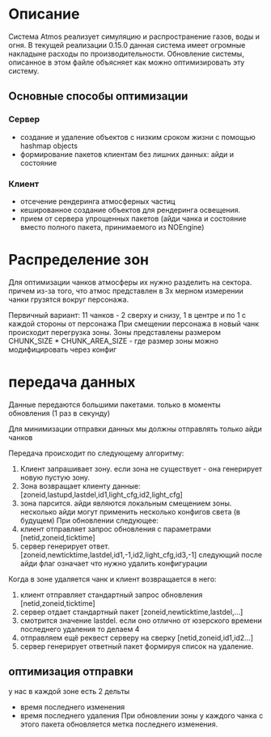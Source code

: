 

# Описание
Система Atmos реализует симуляцию и распространение газов, воды и огня.
В текущей реализации 0.15.0 данная система имеет огромные накладыне расходы по производительности.
Обновление системы, описанное в этом файле объясняет как можно оптимизировать эту систему.

## Основные способы оптимизации
### Сервер
- создание и удаление объектов с низким сроком жизни с помощью hashmap objects
- формирование пакетов клиентам без лишних данных: айди и состояние
### Клиент
- отсечение рендеринга атмосферных частиц
- кешированное создание объектов для рендеринга освещения.
- прием от сервера упрощенных пакетов (айди чанка и состояние вместо полного пакета, принимаемого из NOEngine)

# Распределение зон
Для оптимизации чанков атмосферы их нужно разделить на сектора. причем из-за того, что атмос представлен в 3х мерном измерении чанки грузятся вокруг персонажа.

Первичный вариант: 11 чанков - 2 сверху и снизу, 1 в центре и по 1 с каждой стороны от персонажа
При смещении персонажа в новый чанк происходит перегрузка зоны.
Зоны представлены размером CHUNK_SIZE * CHUNK_AREA_SIZE - где размер зоны можно модифицировать через конфиг

# передача данных
Данные передаются большими пакетами. только в моменты обновления (1 раз в секунду)

Для минимизации отправки данных мы должны отправлять только айди чанков

Передача происходит по следующему алгоритму:
1. Клиент запрашивает зону. если зона не существует - она генерирует новую пустую зону.
2. Зона возвращает клиенту данные:
	[zoneid,lastupd,lastdel,id1,light_cfg,id2,light_cfg]
3. зона парсится. айди являются локальным смещением зоны. несколько айди могут применить несколько конфигов света (в будущем)
При обновлении следующее:
1. клиент отправляет запрос обновления с параметрами
	[netid,zoneid,ticktime]
2. сервер генерирует ответ.
	[zoneid,newticktime,lastdel,id1,-1,id2,light_cfg,id3,-1]
	следующий после айди флаг означает что нужно удалить конфигурации

Когда в зоне удаляется чанк и клиент возвращается в него:
1. клиент отправляет стандартный запрос обновления
	[netid,zoneid,ticktime]
2. сервер отдает стандартный пакет
	[zoneid,newticktime,lastdel,...]
3. смотрится значение lastdel. если оно отлично от юзерского времени последнего удаления то делаем 4
4. отправляем ещё реквест серверу на сверку
	[netid,zoneid,id1,id2...]
5. сервер генерирует ответный пакет формируя список на удаление.

## оптимизация отправки
у нас в каждой зоне есть 2 дельты
- время последнего изменения
- время последнего удаления
При обновлении зоны у каждого чанка с этого пакета обновляется метка последнего изменения.